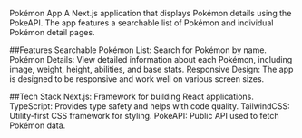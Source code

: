 Pokémon App
A Next.js application that displays Pokémon details using the PokeAPI. The app features a searchable list of Pokémon and individual Pokémon detail pages.

##Features
Searchable Pokémon List: Search for Pokémon by name.
Pokémon Details: View detailed information about each Pokémon, including image, weight, height, abilities, and base stats.
Responsive Design: The app is designed to be responsive and work well on various screen sizes.

##Tech Stack
Next.js: Framework for building React applications.
TypeScript: Provides type safety and helps with code quality.
TailwindCSS: Utility-first CSS framework for styling.
PokeAPI: Public API used to fetch Pokémon data.
